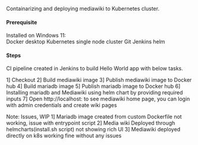 Containarizing and deploying mediawiki to Kubernetes cluster.

#### Prerequisite 

Installed on Windows 11:   
Docker desktop
Kubernetes single node cluster
Git
Jenkins
helm

#### Steps

CI pipeline created in Jenkins to build Hello World app with below tasks.

1] Checkout
2] Build mediawiki image
3] Publish mediawiki image to Docker hub
4] Build mariadb image
5] Publish mariadb image to Docker hub
6] Installing mariadb and Mediawiki using helm chart by providing required inputs
7] Open http://localhost: to see mediawiki home page, you can login with admin credentials and create wiki pages

Note:
Issues, WIP
1] Mariadb image created from custom Dockerfile not working, issue with entrypoint script
2] Media wiki Deployed through helmcharts(install.sh script) not showing rich UI
3] Mediawiki deployed directly on k8s working fine without any issues
